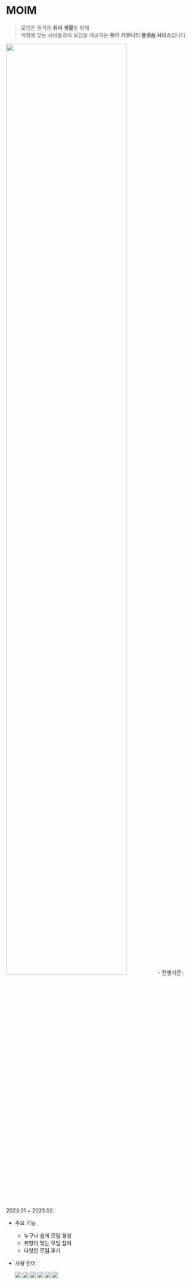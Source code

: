 # MOIM
>모임은 즐거운 <strong>취미 생활</strong>을 위해<br>
취향에 맞는 사람들과의 모임을 제공하는 <strong>취미 커뮤니티 플랫폼 서비스</strong>입니다.


<img src="https://user-images.githubusercontent.com/121777490/234328411-2a1a7c10-38ef-4b49-b3ba-3a5798241ad6.png" width="80%" height="80%"/>
- 진행기간 : 2023.01 ~ 2023.02.

- 주요 기능
  - 누구나 쉽게 모임 생성 
  - 취향이 맞는 모임 참여
  - 다양한 모임 후기

- 사용 언어

  <img src="https://img.shields.io/badge/java-007396?style=for-the-badge&logo=java&logoColor=white">
  <img src="https://img.shields.io/badge/oracle-F80000?style=for-the-badge&logo=oracle&logoColor=white"> 
  <img src="https://img.shields.io/badge/apache tomcat-F8DC75?style=for-the-badge&logo=apachetomcat&logoColor=white">
  <img src="https://img.shields.io/badge/javascript-F7DF1E?style=for-the-badge&logo=javascript&logoColor=black">
  <img src="https://img.shields.io/badge/html5-E34F26?style=for-the-badge&logo=html5&logoColor=white">
  <img src="https://img.shields.io/badge/css-1572B6?style=for-the-badge&logo=css3&logoColor=white"> 
   
